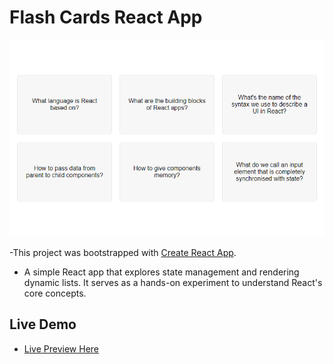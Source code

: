 # Flash Cards React App

[![Live Preview](./public/preview.png "Pizza Co. Project")](<[https://flash-cards-mo3bassias-projects.vercel.app](https://flash-cards-mo3bassias-projects.vercel.app)>)

-This project was bootstrapped with [Create React App](https://github.com/facebook/create-react-app).

- A simple React app that explores state management and rendering dynamic lists. It serves as a hands-on experiment to understand React's core concepts.

## Live Demo

- [Live Preview Here](https://flash-cards-mo3bassias-projects.vercel.app)
